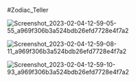 #Zodiac_Teller

![Screenshot_2023-02-04-12-59-05-55_a969f306b3a524bdb26efd7728e4f7a2](https://user-images.githubusercontent.com/93399136/216756177-bef6509b-e093-4f15-a656-9ce6cf09e523.jpg)

![Screenshot_2023-02-04-12-59-08-11_a969f306b3a524bdb26efd7728e4f7a2](https://user-images.githubusercontent.com/93399136/216756181-fa178162-839d-4133-b38b-89df176358d8.jpg)

![Screenshot_2023-02-04-12-59-10-93_a969f306b3a524bdb26efd7728e4f7a2](https://user-images.githubusercontent.com/93399136/216756184-0c9a999a-6a12-4b1d-8dbf-a07a83bed5e2.jpg)

